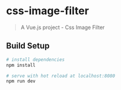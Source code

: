# css-image-filter

> A Vue.js project - Css Image Filter

## Build Setup

``` bash
# install dependencies
npm install

# serve with hot reload at localhost:8080
npm run dev
```
